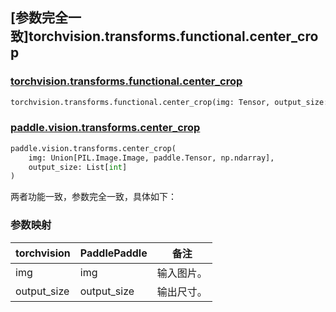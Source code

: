 ## [参数完全一致]torchvision.transforms.functional.center_crop

### [torchvision.transforms.functional.center_crop](https://pytorch.org/vision/main/generated/torchvision.transforms.functional.center_crop.html)

```python
torchvision.transforms.functional.center_crop(img: Tensor, output_size: List[int])
```

### [paddle.vision.transforms.center_crop](https://www.paddlepaddle.org.cn/documentation/docs/zh/develop/api/paddle/vision/transforms/center_crop_cn.html)

```python
paddle.vision.transforms.center_crop(
    img: Union[PIL.Image.Image, paddle.Tensor, np.ndarray], 
    output_size: List[int]
)
```

两者功能一致，参数完全一致，具体如下：

### 参数映射

| torchvision | PaddlePaddle | 备注                             |
| ----------------------------------------------- | ------------------------------------- | -------------------------------- |
| img                        | img            | 输入图片。       |
| output_size                   | output_size         | 输出尺寸。 |
